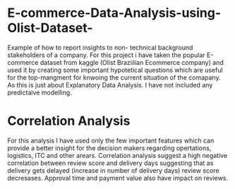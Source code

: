 # E-commerce-Data-Analysis-using-Olist-Dataset-
Example of how to report insights to non- technical background stakeholders of a company.
For this project i have taken the popular E-commerce dataset from kaggle (Olist Braziilian Ecommerce company) and used it by creating some important hypotetical questions which are useful for the top-mangment for knwoing the current situation of the comapany.
As this is just about Explanatory Data Analysis. I have not included any predictaive modelling. 

# Correlation Analysis
For this analysis I have used only the few important features which can provide a better insight for the decision makers regarding opertations, logistics, ITC and other arears.
Correlation analysis suggest a high negative correlation between review score and delivery days suggesting that as delivery gets delayed (increase in number of delivery days) review score decresases. Approval time and payment value also have impact on reviews.
![]()
